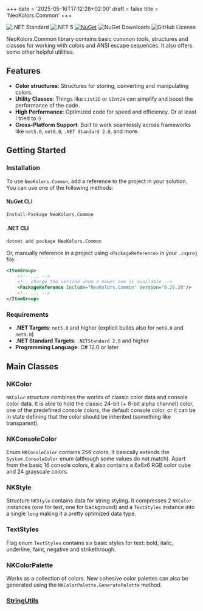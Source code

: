 ﻿+++
date = '2025-05-16T17:12:28+02:00'
draft = false
title = 'NeoKolors.Common'
+++

![.NET Standard](https://img.shields.io/badge/.NET-Standard2.0-89b4fa?style=for-the-badge&labelColor=6c7086)
![.NET 5](https://img.shields.io/badge/.NET-5.0-cba6f7?style=for-the-badge&labelColor=6c7086)
[![NuGet](https://img.shields.io/nuget/v/NeoKolors.Common?color=f5c2e7&style=for-the-badge&labelColor=6c7086)](https://www.nuget.org/packages/NeoKolors.Common)
![NuGet Downloads](https://img.shields.io/nuget/dt/NeoKolors.Common?color=a6e3a1&style=for-the-badge&labelColor=6c7086)
![GitHub License](https://img.shields.io/github/license/KryKomDev/NeoKolors?style=for-the-badge&labelColor=%236c7086&color=%23f9e2af)

NeoKolors.Common library contains basic common tools, structures and classes
for working with colors and ANSI escape sequences. It also offers some other 
helpful utilities.

## Features
- **Color structures**: Structures for storing, converting and manipulating colors.
- **Utility Classes**: Things like `List2D` or `UInt24` can simplify and boost the performance of the code. 
- **High Performance**: Optimized code for speed and efficiency. Or at least I tried to :)
- **Cross-Platform Support**: Built to work seamlessly across frameworks like `net5.0`, `net8.0`, `.NET Standard 2.0`, and more.

## Getting Started

### Installation

To use `NeoKolors.Common`, add a reference to the project in your solution. You can use one of the following methods:

#### NuGet CLI

``` bash
Install-Package NeoKolors.Common
```

#### .NET CLI

``` bash
dotnet add package NeoKolors.Common
```

Or, manually reference in a project using `<PackageReference>` in your `.csproj` file:

``` xml
<ItemGroup>
    <!-- ... -->
    <!-- change the version when a newer one is available -->
    <PackageReference Include="NeoKolors.Common" Version="0.25.20"/> 
    <!-- ... -->
</ItemGroup>
```

### Requirements

- **.NET Targets**: `net5.0` and higher (explicit builds also for `net8.0` and `net9.0`) 
- **.NET Standard Targets**: `.NETStandard 2.0` and higher
- **Programming Language**: C# 12.0 or later

## Main Classes

### NKColor

`NKColor` structure combines the worlds of classic color data and console color data.
It is able to hold the classic 24-bit (+ 8-bit alpha channel) color, one of the predefined 
console colors, the default console color, or it can be in state defining that the color
should be inherited (something like transparent).

### NKConsoleColor

Enum `NKConoleColor` contains 256 colors. It basically extends the `System.ConsoleColor` enum 
(although some values do not match). Apart from the basic 16 console colors, it also 
contains a 6x6x6 RGB color cube and 24 grayscale colors.

### NKStyle

Structure `NKStyle` contains data for string styling. It compresses 2 `NKColor` instances
(one for text, one for background) and a `TextStyles` instance into a single `long` making
it a pretty optimized data type.

### TextStyles

Flag enum `TextStyles` contains six basic styles for text: bold, italic, underline, faint, 
negative and strikethrough.

### NKColorPalette

Works as a collection of colors. New cohesive color palettes can also be generated using the
`NKColorPalette.GeneratePalette` method.

### [StringUtils](/common/stringutils)

